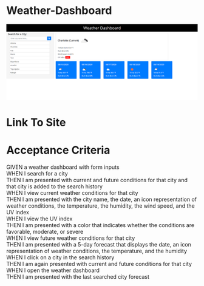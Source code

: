 # Weather-Dashboard
<img src="./images/screenshot.png" alt="image_of_deployed_site">

# Link To Site
<link href="https://adrian93eh3.github.io/Weather-Dashboard/">

# Acceptance Criteria
GIVEN a weather dashboard with form inputs <br>
WHEN I search for a city <br>
THEN I am presented with current and future conditions for that city and that city is added to the search history <br>
WHEN I view current weather conditions for that city <br>
THEN I am presented with the city name, the date, an icon representation of weather conditions, the temperature, the humidity, the wind speed, and the UV index <br>
WHEN I view the UV index <br>
THEN I am presented with a color that indicates whether the conditions are favorable, moderate, or severe <br>
WHEN I view future weather conditions for that city <br>
THEN I am presented with a 5-day forecast that displays the date, an icon representation of weather conditions, the temperature, and the humidity <br>
WHEN I click on a city in the search history <br>
THEN I am again presented with current and future conditions for that city <br>
WHEN I open the weather dashboard <br>
THEN I am presented with the last searched city forecast